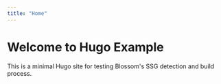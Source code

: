 ```yaml
---
title: "Home"
---
```


# Welcome to Hugo Example

This is a minimal Hugo site for testing Blossom's SSG detection and build process.